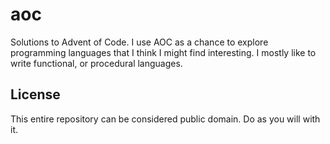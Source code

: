 # aoc
Solutions to Advent of Code. I use AOC as a chance to explore programming languages
that I think I might find interesting. I mostly like to write functional, or
procedural languages.

## License
This entire repository can be considered public domain. Do as you will with it.